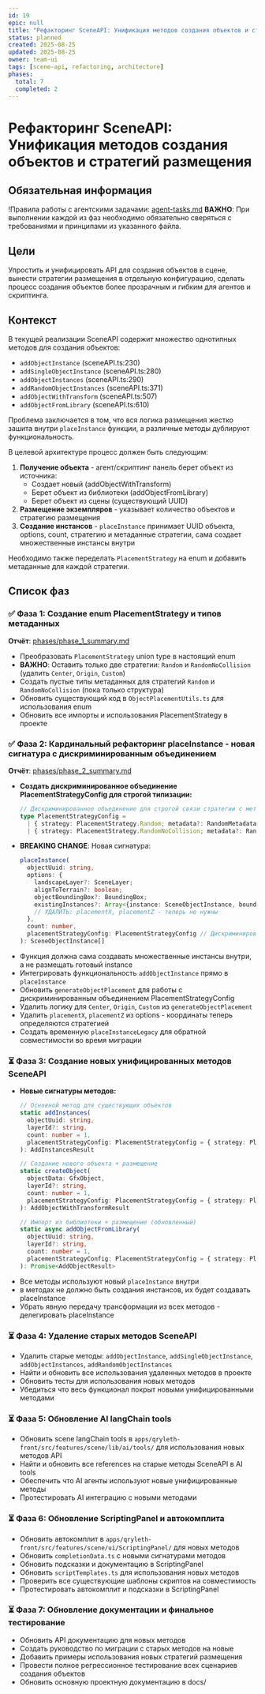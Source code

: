 ```yaml
---
id: 19
epic: null
title: "Рефакторинг SceneAPI: Унификация методов создания объектов и стратегий размещения"
status: planned
created: 2025-08-25
updated: 2025-08-25
owner: team-ui
tags: [scene-api, refactoring, architecture]
phases:
  total: 7
  completed: 2
---
```


# Рефакторинг SceneAPI: Унификация методов создания объектов и стратегий размещения

## Обязательная информация
!Правила работы с агентскими задачами: [agent-tasks.md](../../../../docs/development/workflows/agent-tasks.md)
**ВАЖНО**: При выполнении каждой из фаз необходимо обязательно сверяться с требованиями и принципами из указанного файла.

## Цели
Упростить и унифицировать API для создания объектов в сцене, вынести стратегии размещения в отдельную конфигурацию, сделать процесс создания объектов более прозрачным и гибким для агентов и скриптинга.

## Контекст
В текущей реализации SceneAPI содержит множество однотипных методов для создания объектов:
- `addObjectInstance` (sceneAPI.ts:230)
- `addSingleObjectInstance` (sceneAPI.ts:280) 
- `addObjectInstances` (sceneAPI.ts:290)
- `addRandomObjectInstances` (sceneAPI.ts:371)
- `addObjectWithTransform` (sceneAPI.ts:507)
- `addObjectFromLibrary` (sceneAPI.ts:610)

Проблема заключается в том, что вся логика размещения жестко зашита внутри `placeInstance` функции, а различные методы дублируют функциональность. 

В целевой архитектуре процесс должен быть следующим:
1. **Получение объекта** - агент/скриптинг панель берет объект из источника:
   - Создает новый (addObjectWithTransform)
   - Берет объект из библиотеки (addObjectFromLibrary)  
   - Берет объект из сцены (существующий UUID)
2. **Размещение экземпляров** - указывает количество объектов и стратегию размещения
3. **Создание инстансов** - `placeInstance` принимает UUID объекта, options, count, стратегию и метаданные стратегии, сама создает множественные инстансы внутри

Необходимо также переделать `PlacementStrategy` на enum и добавить метаданные для каждой стратегии.

## Список фаз

### ✅ Фаза 1: Создание enum PlacementStrategy и типов метаданных
**Отчёт**: [phases/phase_1_summary.md](phases/phase_1_summary.md)
- Преобразовать `PlacementStrategy` union type в настоящий enum
- **ВАЖНО**: Оставить только две стратегии: `Random` и `RandomNoCollision` (удалить `Center`, `Origin`, `Custom`)
- Создать пустые типы метаданных для стратегий `Random` и `RandomNoCollision` (пока только структура)
- Обновить существующий код в `ObjectPlacementUtils.ts` для использования enum
- Обновить все импорты и использования PlacementStrategy в проекте

### ✅ Фаза 2: Кардинальный рефакторинг placeInstance - новая сигнатура с дискриминированным объединением
**Отчёт**: [phases/phase_2_summary.md](phases/phase_2_summary.md)
- **Создать дискриминированное объединение PlacementStrategyConfig для строгой типизации:**
  ```typescript
  // Дискриминированное объединение для строгой связи стратегии с метаданными
  type PlacementStrategyConfig = 
    | { strategy: PlacementStrategy.Random; metadata?: RandomMetadata }
    | { strategy: PlacementStrategy.RandomNoCollision; metadata?: RandomNoCollisionMetadata }
  ```
- **BREAKING CHANGE**: Новая сигнатура:
  ```typescript
  placeInstance(
    objectUuid: string,
    options: {
      landscapeLayer?: SceneLayer;
      alignToTerrain?: boolean;
      objectBoundingBox?: BoundingBox;
      existingInstances?: Array<{instance: SceneObjectInstance, boundingBox: BoundingBox}>;
      // УДАЛИТЬ: placementX, placementZ - теперь не нужны
    },
    count: number,
    placementStrategyConfig: PlacementStrategyConfig // Дискриминированное объединение вместо двух отдельных параметров
  ): SceneObjectInstance[]
  ```
- Функция должна сама создавать множественные инстансы внутри, а не размещать готовый instance
- Интегрировать функциональность `addObjectInstance` прямо в `placeInstance`
- Обновить `generateObjectPlacement` для работы с дискриминированным объединением PlacementStrategyConfig
- Удалить логику для `Center`, `Origin`, `Custom` из `generateObjectPlacement`
- Удалить `placementX`, `placementZ` из options - координаты теперь определяются стратегией
- Создать временную `placeInstanceLegacy` для обратной совместимости во время миграции

### ⏳ Фаза 3: Создание новых унифицированных методов SceneAPI
- **Новые сигнатуры методов:**
  ```typescript
  // Основной метод для существующих объектов
  static addInstances(
    objectUuid: string, 
    layerId?: string, 
    count: number = 1, 
    placementStrategyConfig: PlacementStrategyConfig = { strategy: PlacementStrategy.Random }
  ): AddInstancesResult

  // Создание нового объекта + размещение
  static createObject(
    objectData: GfxObject, 
    layerId?: string, 
    count: number = 1, 
    placementStrategyConfig: PlacementStrategyConfig = { strategy: PlacementStrategy.Random }
  ): AddObjectWithTransformResult

  // Импорт из библиотеки + размещение (обновленный)
  static async addObjectFromLibrary(
    objectUuid: string,
    layerId?: string,
    count: number = 1,
    placementStrategyConfig: PlacementStrategyConfig = { strategy: PlacementStrategy.Random }
  ): Promise<AddObjectResult>
  ```
- Все методы используют новый `placeInstance` внутри
- в методах не должно быть создания инстансов, их будет создавать placeInstance
- Убрать явную передачу трансформации из всех методов - делегировать placeInstance

### ⏳ Фаза 4: Удаление старых методов SceneAPI
- Удалить старые методы: `addObjectInstance`, `addSingleObjectInstance`, `addObjectInstances`, `addRandomObjectInstances`
- Найти и обновить все использования удаленных методов в проекте
- Обновить тесты для использования новых методов
- Убедиться что весь функционал покрыт новыми унифицированными методами

### ⏳ Фаза 5: Обновление AI langChain tools
- Обновить scene langChain tools в `apps/qryleth-front/src/features/scene/lib/ai/tools/` для использования новых методов API
- Найти и обновить все references на старые методы SceneAPI в AI tools
- Обеспечить что AI агенты используют новые унифицированные методы
- Протестировать AI интеграцию с новыми методами

### ⏳ Фаза 6: Обновление ScriptingPanel и автокомплита
- Обновить автокомплит в `apps/qryleth-front/src/features/scene/ui/ScriptingPanel/` для новых методов
- Обновить `completionData.ts` с новыми сигнатурами методов
- Обновить подсказки и документацию в ScriptingPanel
- Обновить `scriptTemplates.ts` для использования новых методов
- Проверить все существующие шаблоны скриптов на совместимость
- Протестировать автокомплит и подсказки в ScriptingPanel

### ⏳ Фаза 7: Обновление документации и финальное тестирование
- Обновить API документацию для новых методов
- Создать руководство по миграции с старых методов на новые
- Добавить примеры использования новых стратегий размещения
- Провести полное регрессионное тестирование всех сценариев создания объектов
- Обновить основную проектную документацию в docs/
